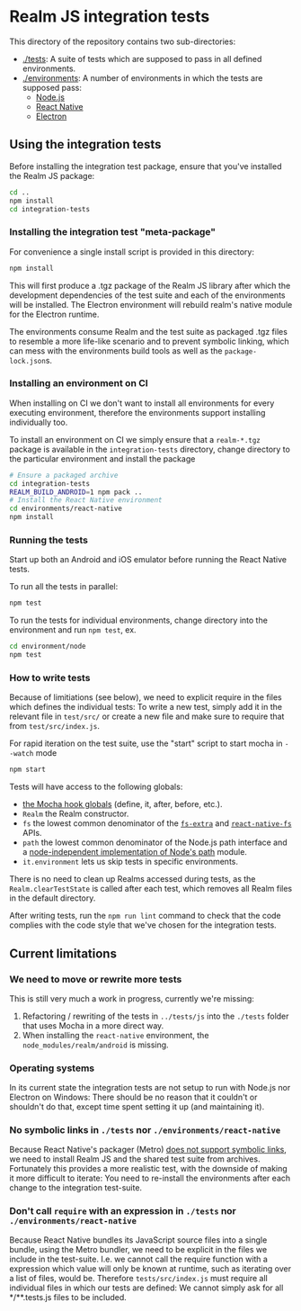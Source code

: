 # Realm JS integration tests

This directory of the repository contains two sub-directories:
- [./tests](./tests): A suite of tests which are supposed to pass in all defined environments.
- [./environments](./environments): A number of environments in which the tests are supposed pass:
  - [Node.js](./environments/node/README.md)
  - [React Native](./environments/react-native/README.md)
  - [Electron](./environments/electron/README.md)

## Using the integration tests

Before installing the integration test package, ensure that you've installed the Realm JS package:

```bash
cd ..
npm install
cd integration-tests
```

### Installing the integration test "meta-package"

For convenience a single install script is provided in this directory:

```bash
npm install
```

This will first produce a .tgz package of the Realm JS library after which the development dependencies of the test
suite and each of the environments will be installed. The Electron environment will rebuild realm's native module
for the Electron runtime.

The environments consume Realm and the test suite as packaged .tgz files to resemble a more life-like scenario and
to prevent symbolic linking, which can mess with the environments build tools as well as the `package-lock.json`s.

### Installing an environment on CI

When installing on CI we don't want to install all environments for every executing environment, therefore the
environments support installing individually too.

To install an environment on CI we simply ensure that a `realm-*.tgz` package is available in the `integration-tests`
directory, change directory to the particular environment and install the package

```bash
# Ensure a packaged archive
cd integration-tests
REALM_BUILD_ANDROID=1 npm pack ..
# Install the React Native environment
cd environments/react-native
npm install
```

### Running the tests

Start up both an Android and iOS emulator before running the React Native tests.

To run all the tests in parallel:

```bash
npm test
```

To run the tests for individual environments, change directory into the environment and run `npm test`, ex.

```bash
cd environment/node
npm test
```

### How to write tests

Because of limitiations (see below), we need to explicit require in the files which defines the individual tests: To
write a new test, simply add it in the relevant file in `test/src/` or create a new file and make sure to require
that from `test/src/index.js`.

For rapid iteration on the test suite, use the "start" script to start mocha in `--watch` mode

```bash
npm start
```

Tests will have access to the following globals:

- [the Mocha hook globals](https://mochajs.org/#hooks) (define, it, after, before, etc.).
- `Realm` the Realm constructor.
- `fs` the lowest common denominator of the [`fs-extra`](https://www.npmjs.com/package/fs-extra) and
  [`react-native-fs`](https://www.npmjs.com/package/react-native-fs) APIs.
- `path` the lowest common denominator of the Node.js path interface and a
  [node-independent implementation of Node's path](https://www.npmjs.com/package/path-browserify) module.
- `it.environment` lets us skip tests in specific environments.

There is no need to clean up Realms accessed during tests, as the `Realm.clearTestState` is called after each test,
which removes all Realm files in the default directory.

After writing tests, run the `npm run lint` command to check that the code complies with the code style that we've
chosen for the integration tests.

## Current limitations

### We need to move or rewrite more tests

This is still very much a work in progress, currently we're missing:
1. Refactoring / rewriting of the tests in `../tests/js` into the `./tests` folder that uses Mocha in a more direct way.
2. When installing the `react-native` environment, the `node_modules/realm/android` is missing.

### Operating systems

In its current state the integration tests are not setup to run with Node.js nor Electron on Windows:
There should be no reason that it couldn't or shouldn't do that, except time spent setting it up (and maintaining it).

### No symbolic links in `./tests` nor `./environments/react-native`

Because React Native's packager (Metro) [does not support symbolic links](https://github.com/facebook/metro/issues/1),
we need to install Realm JS and the shared test suite from archives. Fortunately this provides a more realistic test,
with the downside of making it more difficult to iterate: You need to re-install the environments after each change to
the integration test-suite.

### Don't call `require` with an expression in `./tests` nor `./environments/react-native`

Because React Native bundles its JavaScript source files into a single bundle, using the Metro bundler, we need to be
explicit in the files we include in the test-suite. I.e. we cannot call the require function with a expression which
value will only be known at runtime, such as iterating over a list of files, would be. Therefore `tests/src/index.js`
must require all individual files in which our tests are defined: We cannot simply ask for all */**.tests.js files to
be included.
